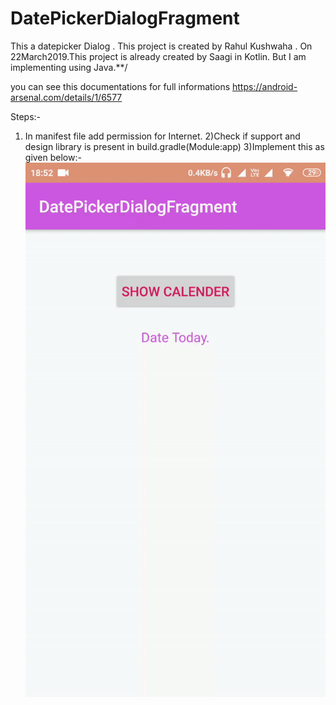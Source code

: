 # DatePickerDialogFragment
 This a datepicker Dialog .
This project is created by Rahul Kushwaha .  On 22March2019.This project is already created by Saagi in Kotlin. But I am  implementing using Java.**/

you can see this documentations for full informations  https://android-arsenal.com/details/1/6577 

Steps:-
1) In manifest file add permission for Internet.
2)Check  if  support and design library is present in build.gradle(Module:app)
3)Implement this as given  below:-
![](datepicker.gif)
